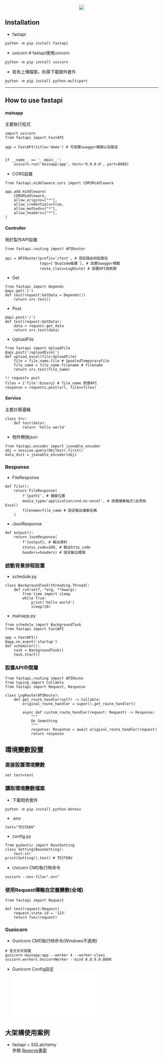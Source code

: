 <p align='center'>
    <img src='https://fastapi.tiangolo.com/img/logo-margin/logo-teal.png'/>
</p>

## Installation
- fastapi
```
python -m pip install fastapi
```
- uvicorn # fastapi使用uvicorn
```
python -m pip install uvicorn
```
- 若有上傳檔案，則需下載額外套件
```
python -m pip install python-multipart
```
--------------------------------------------------
## How to use fastapi
#### mainapp  
主要執行程式
```
import uvicorn
from fastapi import FastAPI

app = FastAPI(title='demo') # 可設置swagger標題以及路徑


if __name__ == '__main__':
    uvicorn.run('mainapp:app', host='0.0.0.0', port=8888)
```
- CORS設置
```
from fastapi.middleware.cors import CORSMiddleware

app.add_middleware(
    CORSMiddleware, 
    allow_origins=["*"],
    allow_credentials=True,
    allow_methods=["*"],
    allow_headers=["*"],
)

```
#### Controller  
用於製作API設置
```
from fastapi.routing import APIRouter

api = APIRouter(prefix='/test', # 設定路由初始路徑
                tags=['BuyCode維護'], # 設置Swagger標籤
                route_class=LogRoute) # 設置API相依類
```

- Get
```
from fastapi import Depends
@api.get('/')
def test(request:GetData = Depends())
    return srv.test()
```
- Post
```
@api.post('/')
def test(request:GetData):
    data = request.get_data
    return srv.test(data)
```
- UploadFile
```
from fastapi import UploadFile
@api.post('/uploadExcel')
def upload_excel(file:UploadFile)
    file = file_name.file # SpooledTemporaryFile
    file_name = file_name.filename # filename
    return srv.test(file_name)

!! requests post
files = {'file':binary} # file_name 對應API
response = requests.post(url, files=files)
```

#### Service  
主要計算邏輯
```
class Srv:
    def test(data):
        return 'hello world'
```
- 物件轉換json
```
from fastapi.encoder import jsonable_encoder
obj = session.query(ObjTest).first()
data_dict = jsonable_encoder(obj)
```
### Response
- FileResponse
```
def file():
    return FileResponse(
        f'{path}', # 檔案位置
        media_type='application/vnd.ms-excel', # 設置檔案格式(此例為Excel)
        filename=file_name # 設定輸出檔案名稱
    )
```
- JsonResponse
```
def output():
    return JsonResponse(
        f'{output}, # 輸出資料
        status_code=200, # 輸出http_code
        headers=headers) # 設定輸出標頭
```
### 啟動背景排程設置
- schedule.py
```
class BackgroundTask(threading.Thread):
    def run(self, *arg, **kwarg):
        from time import sleep
        while True:
            print('hello world')
            sleep(10)
```
- mainapp.py
```
from schedule import BackgroundTask
from fastapi import FastAPI

app = FastAPI()
@app.on_event('startup')
def scheduler():
    task = BackgroundTask()
    task.start()
```
### 設置API中間層
```
from fastapi.routing import APIRoute
from typing import Callable
from fastapi import Request, Response

class LogRoute(APIRoute):
    def get_route_handler(self) -> Callable:
        original_route_handler = super().get_route_handler()

        async def custom_route_handler(request: Request) -> Response:
            """
            Do Something
            """
            response: Response = await original_route_handler(request)
            return response
```
## 環境變數設置
###  直接設置環境變數
```
set test=test
```
### 讀取環境變數檔案
- 下載相依套件
```
python -m pip install python-dotenv
```
- .env
```
test="TESTENV"
```
- config.py
```
from pydantic import BaseSetting
class Setting(BaseSetting):
    test:str
print(Setting().test) # TESTENV
```
- Uvicorn CMD執行時命令
```
uvicorn --env-file=".env"
```

### 使用Request傳輸自定義變數(全域)
```
from fastapi import Request

def test(request:Request)
    request.state.id = '123'
    return func(request)
```

### Gunicorn 
- Gunicorn CMD執行時命令(Windows不適用)
```
# 官方文件設置
gunicorn mainapp:app --worker 4 --worker-class uvicorn.workers.UvicornWorker --bind 0.0.0.0:8888
```
- Gunicorn Config設定  
![gunicorn.conf.py](/gunicorn.conf.py)

## 大架構使用案例
- fastapi + SQLalchemy  
參閱 [Reserve專案](https://github.com/OwOY/side_project/tree/main/reserve) 
